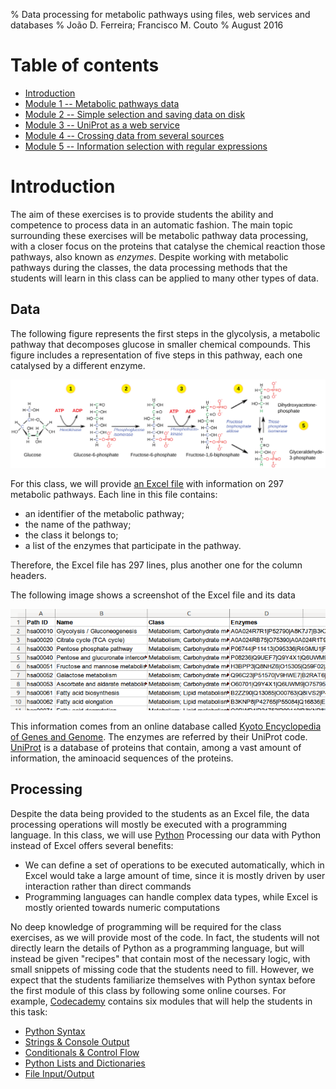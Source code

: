 % Data processing for metabolic pathways using files, web services and databases
% João D. Ferreira; Francisco M. Couto
% August 2016

# Table of contents

- [Introduction](#introduction)
- [Module 1 -- Metabolic pathways data](module1.xSpnKKsf.html)
- [Module 2 -- Simple selection and saving data on disk](module2.1ze59Jg6.html)
- [Module 3 -- UniProt as a web service](module3.brjM6OTI.html)
- [Module 4 -- Crossing data from several sources](module4.wA7dhLqP.html)
- [Module 5 -- Information selection with regular expressions](module5.jPQ8bPvi.html)


# Introduction

The aim of these exercises is to provide students the ability and competence to process data in an automatic fashion.
The main topic surrounding these exercises will be metabolic pathway data processing, with a closer focus on the proteins that catalyse the chemical reaction those pathways, also known as _enzymes_.
Despite working with metabolic pathways during the classes, the data processing methods that the students will learn in this class can be applied to many other types of data.

## Data

The following figure represents the first steps in the glycolysis, a metabolic pathway that decomposes glucose in smaller chemical compounds.
This figure includes a representation of five steps in this pathway, each one catalysed by a different enzyme.

![A Metabolic pathway](images/pathway.png "An example of a metabolic pathway")

For this class, we will provide [an Excel file](files/metabolic_pathways.xls) with information on 297 metabolic pathways.
Each line in this file contains:

- an identifier of the metabolic pathway;
- the name of the pathway;
- the class it belongs to;
- a list of the enzymes that participate in the pathway.

Therefore, the Excel file has 297 lines, plus another one for the column headers.

The following image shows a screenshot of the Excel file and its data

![A screenshot of the Excel file](images/excel.png "A screenshot showing part of the data in the Excel file")

This information comes from an online database called [Kyoto Encyclopedia of Genes and Genome](http://www.genome.jp/kegg/kegg2.html). The enzymes are referred by their UniProt code.
[UniProt](http://www.uniprot.org/) is a database of proteins that contain, among a vast amount of information, the aminoacid sequences of the proteins.

## Processing

Despite the data being provided to the students as an Excel file, the data processing operations will mostly be executed with a programming language.
In this class, we will use [Python](http://www.python.org)
Processing our data with Python instead of Excel offers several benefits:

- We can define a set of operations to be executed automatically, which in Excel would take a large amount of time, since it is mostly driven by user interaction rather than direct commands
- Programming languages can handle complex data types, while Excel is mostly oriented towards numeric computations

No deep knowledge of programming will be required for the class exercises, as we will provide most of the code.
In fact, the students will not directly learn the details of Python as a programming language, but will instead be given "recipes" that contain most of the necessary logic, with small snippets of missing code that the students need to fill.
However, we expect that the students familiarize themselves with Python syntax before the first module of this class by following some online courses.
For example, [Codecademy](https://www.codecademy.com/en/tracks/python) contains six modules that will help the students in this task:

- [Python Syntax](https://www.codecademy.com/courses/introduction-to-python-6WeG3/0/1?curriculum_id=4f89dab3d788890003000096)
- [Strings & Console Output](https://www.codecademy.com/courses/python-beginner-sRXwR/0/1?curriculum_id=4f89dab3d788890003000096)
- [Conditionals & Control Flow](https://www.codecademy.com/courses/python-beginner-BxUFN/0/1?curriculum_id=4f89dab3d788890003000096)
- [Python Lists and Dictionaries](https://www.codecademy.com/courses/python-beginner-en-pwmb1/0/1?curriculum_id=4f89dab3d788890003000096)
- [File Input/Output](https://www.codecademy.com/courses/python-intermediate-en-OGNHh/0/1?curriculum_id=4f89dab3d788890003000096)

